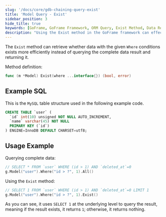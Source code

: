 ```yaml
---
slug: '/docs/core/gdb-chaining-query-exist'
title: 'Model Query - Exist'
sidebar_position: 3
hide_title: true
keywords: [GoFrame, GoFrame Framework, ORM Query, Exist Method, Data Retrieval, MySQL Table Structure, Model Query, Where Condition, Go Language, Query Efficiency]
description: "Using the Exist method in the GoFrame framework can effectively determine whether data meeting specific conditions exists without needing to retrieve the complete data result. Combined with MySQL table structures, it improves query efficiency using the SELECT 1 method, reducing unnecessary data transmission. This article includes method definition, MySQL table structure examples, and practical use cases to help developers better optimize model query processes."
---
```


The `Exist` method can retrieve whether data with the given `Where` conditions exists more efficiently instead of querying the complete data result and returning it.

Method definition:
```go
func (m *Model) Exist(where ...interface{}) (bool, error)
```

## Example SQL
This is the `MySQL` table structure used in the following example code.

```sql
CREATE TABLE `user` (
  `id` int(10) unsigned NOT NULL AUTO_INCREMENT,
  `name` varchar(45) NOT NULL
  PRIMARY KEY (`id`)
) ENGINE=InnoDB DEFAULT CHARSET=utf8;
```

## Usage Example

Querying complete data:
```go
// SELECT * FROM `user` WHERE (id > 1) AND `deleted_at`=0
g.Model("user").Where("id > ?", 1).All()
```

Using the `Exist` method:
```go
// SELECT 1 FROM `user` WHERE (id > 1) AND `deleted_at`=0 LIMIT 1
g.Model("user").Where("id > ?", 1).Exist()
```

As you can see, it uses `SELECT 1` at the underlying level to query the result, meaning if the result exists, it returns `1`; otherwise, it returns nothing.